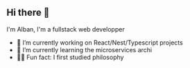 ## Hi there 👋
I'm Alban, I'm a fullstack web developper

- 🔭 I’m currently working on React/Nest/Typescript projects
- 🌱 I’m currently learning the microservices archi
- 🧙‍♂ Fun fact: I first studied philosophy
  
<!--
**albanblanchard/albanblanchard** is a ✨ _special_ ✨ repository because its `README.md` (this file) appears on your GitHub profile.

Here are some ideas to get you started:

- 🔭 I’m currently working on ...
- 🌱 I’m currently learning ...
- 👯 I’m looking to collaborate on ...
- 🤔 I’m looking for help with ...
- 💬 Ask me about ...
- 📫 How to reach me: ...
- 😄 Pronouns: ...
- ⚡ Fun fact: ...
-->
